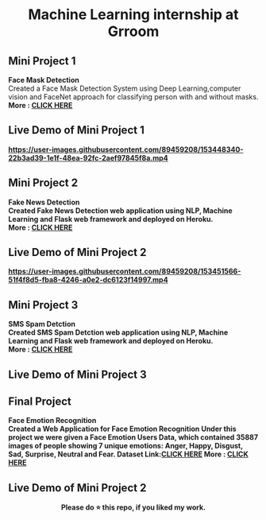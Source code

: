 <div align="center">
  
# Machine Learning internship at Grroom
</div>

## Mini Project 1
<b>Face Mask Detection</b><br>
Created a Face Mask Detection System using Deep Learning,computer vision and FaceNet  approach for classifying person with and without masks.<br/>
<b>More : [CLICK HERE](https://github.com/rohitsahu70/MACHINE-LEARNING-INTERN-AT-GRROOM/tree/main/FACE%20MASK%20DETECTION)<b>
  
## Live Demo of Mini Project 1

https://user-images.githubusercontent.com/89459208/153448340-22b3ad39-1e1f-48ea-92fc-2aef97845f8a.mp4

## Mini Project 2
<b>Fake News Detection</b><br>
Created Fake News Detection web application using NLP, Machine Learning and Flask web framework and deployed on Heroku.<br/>
<b>More : [CLICK HERE](https://github.com/rohitsahu70/MACHINE-LEARNING-INTERN-AT-GRROOM/tree/main/Fake%20News%20Detector)<b>
  
## Live Demo of Mini Project 2

https://user-images.githubusercontent.com/89459208/153451566-51f4f8d5-fba8-4246-a0e2-dc6123f14997.mp4
  
## Mini Project 3
<b>SMS Spam Detction</b><br>
Created SMS Spam Detction web application using NLP, Machine Learning and Flask web framework and deployed on Heroku.<br/>
<b>More : [CLICK HERE]()<b>
  
## Live Demo of Mini Project 3
  
  
## Final Project
<b>Face Emotion Recognition</b><br>
Created a Web Application for Face Emotion Recognition
Under this project we were given a Face Emotion Users Data, which contained 35887 images of people showing 7 unique emotions: Anger, Happy, Disgust, Sad, Surprise, Neutral and Fear.
<b>Dataset Link:[CLICK HERE](https://www.kaggle.com/deadskull7/fer2013)</b>
<b>More : [CLICK HERE](https://github.com/rohitsahu70/MACHINE-LEARNING-INTERN-AT-GRROOM/tree/main/Face%20Emotion%20Recognition)<b>
  
## Live Demo of Mini Project 2
 
  
  
  
  
<div align="center">
  <b>Please do ⭐ this repo, if you liked my work.</b>
</div>
